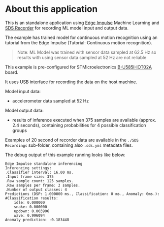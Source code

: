# About this application

This is an standalone application using [Edge Impulse](https://edgeimpulse.com/) Machine Learning and
[SDS Recorder](https://github.com/ARM-software/SDS-Framework) for recording ML model input and output data.

The example has trained model for continuous motion recognition using an tutorial from the Edge Impulse
(Tutorial: Continuous motion recognition).

> Note: ML Model was trained with sensor data sampled at 62.5 Hz so results with using sensor data sampled
>       at 52 Hz are not reliable

This example is pre-configured for STMicroelectronics [B-U585I-IOT02A](https://www.st.com/en/evaluation-tools/b-u585i-iot02a.html) board.

It uses USB interface for recording the data on the host machine.

Model input data:
- accelerometer data sampled at 52 Hz

Model output data:
- results of inference executed when 375 samples are available (approx. 2.4 seconds), containing
  probabilities for 4 possible classification groups

Examples of 20 second of recorder data are available in the `./SDS Recordings` sub-folder, containing
also `.sds.yml` metadata files.

The debug output of this example running looks like below:

```
Edge Impulse standalone inferencing
Inferencing settings:
.Classifier interval: 16.00 ms.
.Input frame size: 375
.Raw sample count: 125 samples.
.Raw samples per frame: 3 samples.
.Number of output classes: 4
Predictions (DSP: 1.000000 ms., Classification: 0 ms., Anomaly: 0ms.): 
#Classification results:
    idle: 0.000000
    snake: 0.000000
    updown: 0.003906
    wave: 0.996094
Anomaly prediction: -0.183448
```
